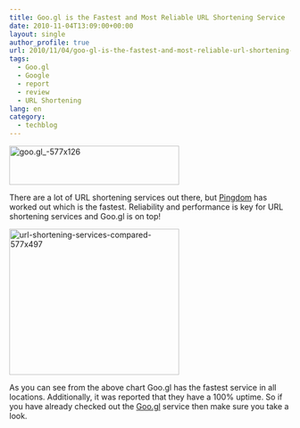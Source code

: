 ```yaml
---
title: Goo.gl is the Fastest and Most Reliable URL Shortening Service
date: 2010-11-04T13:09:00+00:00
layout: single
author_profile: true
url: 2010/11/04/goo-gl-is-the-fastest-and-most-reliable-url-shortening-service/
tags:
  - Goo.gl
  - Google
  - report
  - review
  - URL Shortening
lang: en
category: 
  - techblog
---
```

[<img title="goo.gl_-577x126" border="0" alt="goo.gl_-577x126" src="http://lh3.ggpht.com/_vaUVXcmC3OI/TNKpU3-V2BI/AAAAAAAADB4/4oWtNr7oNU8/goo.gl_-577x126_thumb.jpg?imgmax=800" width="304" height="70" />](http://lh4.ggpht.com/_vaUVXcmC3OI/TNKpTTbYScI/AAAAAAAADB0/ItMjWrVX4Ns/s1600-h/goo.gl_-577x126%5B2%5D.jpg)

There are a lot of URL shortening services out there, but [Pingdom](http://royal.pingdom.com/2010/10/29/is-goo-gl-really-the-fastest-url-shortener-chart) has worked out which is the fastest. Reliability and performance is key for URL shortening services and Goo.gl is on top!

[<img title="url-shortening-services-compared-577x497" border="0" alt="url-shortening-services-compared-577x497" src="http://lh4.ggpht.com/_vaUVXcmC3OI/TNKpcOPpvzI/AAAAAAAADCA/V1gNlFpYrsw/url-shortening-services-compared-577x497_thumb.png?imgmax=800" width="304" height="262" />](http://lh3.ggpht.com/_vaUVXcmC3OI/TNKpYypReWI/AAAAAAAADB8/k0facIiwN7o/s1600-h/url-shortening-services-compared-577x497%5B2%5D.png)

As you can see from the above chart Goo.gl has the fastest service in all locations. Additionally, it was reported that they have a 100% uptime. So if you have already checked out the [Goo.gl](http://goo.gl/) service then make sure you take a look.